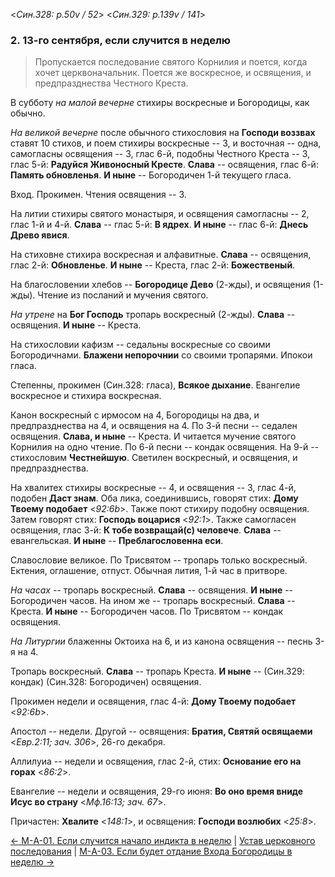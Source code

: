 
<*Син.328: p.50v / 52*>
<*Син.329: p.139v / 141*>

### 2. 13-го сентября, если случится в неделю

> Пропускается последование святого Корнилия и поется, когда хочет церквоначальник. 
> Поется же воскресное, и освящения, и предпразднества Честного Креста.

В субботу *на малой вечерне* стихиры воскресные и Богородицы, как обычно. 

*На великой вечерне* после обычного стихословия на **Господи воззвах** 
ставят 10 стихов, и поем стихиры воскресные -- 3, и восточная -- одна, 
самогласны освящения -- 3, глас 6-й, подобны Честного Креста -- 3,  
глас 5-й: **Радуйся Живоносный Кресте**. 
**Слава** -- освящения, глас 6-й: **Память обновленья**. 
**И ныне** -- Богородичен 1-й текущего гласа. 

Вход. Прокимен. Чтения освящения -- 3.

На литии стихиры святого монастыря, и освящения самогласны -- 2, глас 1-й и 4-й.
**Слава** -- глас 5-й: **В ядрех**.
**И ныне** -- глас 6-й: **Днесь Древо явися**.

На стиховне стихира воскресная и алфавитные.
**Слава** -- освящения, глас 2-й: **Обновленье**.
**И ныне** -- Креста, глас 2-й: **Божественый**.

На благословении хлебов -- **Богородице Дево** (2-жды), и освящения (1-жды).
Чтение из посланий и мучения святого.

*На утрене* на **Бог Господь** тропарь воскресный (2-жды).
**Слава** -- освящения. **И ныне** -- Креста.

На стихословии кафизм -- седальны воскресные со своими Богородичнами.
**Блажени непорочнии** со своими тропарями. Ипокои гласа.

Степенны, прокимен (Син.328: гласа), **Всякое дыхание**. 
Евангелие воскресное и стихира воскресная.

Канон воскресный с ирмосом на 4, Богородицы на два, и предпразднества на 4, 
и освящения на 4.
По 3-й песни -- седален освящения. **Слава, и ныне** -- Креста. 
И читается мучение святого Корнилия на одно чтение. 
По 6-й песни -- кондак освящения.
На 9-й -- стихословим **Честнейшую**.
Светилен воскресный, и освящения, и предпразднества. 

На хвалитех стихиры воскресные -- 4, и освящения -- 3, глас 4-й, подобен **Даст знам**.
Оба лика, соединившись, говорят стих: **Дому Твоему подобает** <*92:6b*>.
Также поют стихиру подобну освящения.
Затем говорят стих: **Господь воцарися** <*92:1*>.
Также самогласен освящения, глас 3-й: **К тобе возвращай(с) человече**.
**Слава** -- евангельская. **И ныне** -- **Преблагословенна еси**.

Славословие великое.
По Трисвятом -- тропарь только воскресный.
Ектения, оглашение, отпуст.
Обычная лития, 1-й час в притворе.

*На часах* -- тропарь воскресный. **Слава** -- освящения. **И ныне** -- Богородичен часов.
На ином же -- тропарь воскресный. **Слава** -- Креста. **И ныне** -- Богородичен часов.
По Трисвятом -- кондак освящения.

*На Литургии* блаженны Октоиха на 6, и из канона освящения -- песнь 3-я на 4.

Тропарь воскресный. **Слава** -- тропарь Креста. 
**И ныне** -- (Син.329: кондак) (Син.328: Богородичен) освящения.

Прокимен недели и освящения, глас 4-й: **Дому Твоему подобает** <*92:6b*>.

Апостол -- недели. Другой -- освящения: **Братия, Святяй освящаеми** <*Евр.2:11; зач. 306*>, 
26-го декабря.

Аллилуиа -- недели и освящения, глас 2-й, стих: **Основание его на горах** <*86:2*>.

Евангелие -- недели и освящения, 29-го июня: 
**Во оно время вниде Исус во страну** <*Мф.16:13; зач. 67*>.

Причастен: **Хвалите** <*148:1*>, и освящения: **Господи возлюбих** <*25:8*>.

[← М-A-01. Если случится начало индикта в неделю](m_a_001.md)
| [Устав церковного последования](README.md)
| [М-A-03. Если будет отдание Входа Богородицы в неделю →](m_a_003.md)
